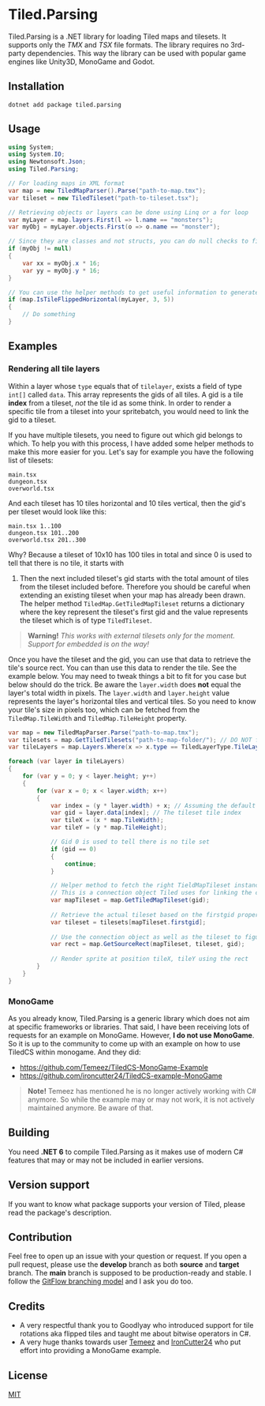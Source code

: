 # Tiled.Parsing

Tiled.Parsing is a .NET library for loading Tiled maps and tilesets. It supports only the _TMX_ and _TSX_ file
formats. The library requires no 3rd-party dependencies. This way the library can be used with popular game engines like
Unity3D, MonoGame and Godot.

## Installation

```
dotnet add package tiled.parsing
```

## Usage

```csharp
using System;
using System.IO;
using Newtonsoft.Json;
using Tiled.Parsing;

// For loading maps in XML format
var map = new TiledMapParser().Parse("path-to-map.tmx");
var tileset = new TiledTileset("path-to-tileset.tsx");

// Retrieving objects or layers can be done using Linq or a for loop
var myLayer = map.layers.First(l => l.name == "monsters");
var myObj = myLayer.objects.First(o => o.name == "monster");

// Since they are classes and not structs, you can do null checks to figure out if an object exists or not
if (myObj != null)
{
    var xx = myObj.x * 16;
    var yy = myObj.y * 16;
}

// You can use the helper methods to get useful information to generate maps
if (map.IsTileFlippedHorizontal(myLayer, 3, 5))
{
    // Do something
}
```

## Examples

### Rendering all tile layers

Within a layer whose `type` equals that of `tilelayer`, exists a field of type `int[]` called `data`. This array
represents the gids of all tiles. A gid is a tile **index** from a tileset, _not_ the tile id as some think. In order to
render a specific tile from a tileset into your spritebatch, you would need to link the gid to a tileset.

If you have multiple tilesets, you need to figure out which gid belongs to which. To help you with this process, I have
added some helper methods to make this more easier for you. Let's say for example you have the following list of
tilesets:

```
main.tsx
dungeon.tsx
overworld.tsx
```

And each tileset has 10 tiles horizontal and 10 tiles vertical, then the gid's per tileset would look like this:

```
main.tsx 1..100
dungeon.tsx 101..200
overworld.tsx 201..300
```

Why? Because a tileset of 10x10 has 100 tiles in total and since 0 is used to tell that there is no tile, it starts with
1. Then the next included tileset's gid starts with the total amount of tiles from the tileset included before.
Therefore you should be careful when extending an existing tileset when your map has already been drawn. The helper
method `TiledMap.GetTiledMapTileset` returns a dictionary where the key represent the tileset's first gid and the value
represents the tileset which is of type `TiledTileset`.

> **Warning!** _This works with external tilesets only for the moment. Support for embedded is on the way!_

Once you have the tileset and the gid, you can use that data to retrieve the tile's source rect. You can than use this
data to render the tile. See the example below. You may need to tweak things a bit to fit for you case but below should
do the trick. Be aware the `layer.width` does **not** equal the layer's total width in pixels. The `layer.width`
and `layer.height` value represents the layer's horizontal tiles and vertical tiles. So you need to know your tile's
size in pixels too, which can be fetched from the `TiledMap.TileWidth` and `TiledMap.TileHeight` property.

```cs
var map = new TiledMapParser.Parse("path-to-map.tmx");
var tilesets = map.GetTiledTilesets("path-to-map-folder/"); // DO NOT forget the / at the end
var tileLayers = map.Layers.Where(x => x.type == TiledLayerType.TileLayer);

foreach (var layer in tileLayers)
{
    for (var y = 0; y < layer.height; y++)
    {
        for (var x = 0; x < layer.width; x++)
        {
            var index = (y * layer.width) + x; // Assuming the default render order is used which is from right to bottom
            var gid = layer.data[index]; // The tileset tile index
            var tileX = (x * map.TileWidth);
            var tileY = (y * map.TileHeight);

            // Gid 0 is used to tell there is no tile set
            if (gid == 0)
            {
                continue;
            }

            // Helper method to fetch the right TieldMapTileset instance. 
            // This is a connection object Tiled uses for linking the correct tileset to the gid value using the firstgid property.
            var mapTileset = map.GetTiledMapTileset(gid);
            
            // Retrieve the actual tileset based on the firstgid property of the connection object we retrieved just now
            var tileset = tilesets[mapTileset.firstgid];
            
            // Use the connection object as well as the tileset to figure out the source rectangle.
            var rect = map.GetSourceRect(mapTileset, tileset, gid);
            
            // Render sprite at position tileX, tileY using the rect
        }
    }
}
```

### MonoGame

As you already know, Tiled.Parsing is a generic library which does not aim at specific frameworks or libraries. That
said, I have been receiving lots of requests for an example on MonoGame. However, **I do not use MonoGame**. So it is up
to the community to come up with an example on how to use TiledCS within monogame. And they did:

* https://github.com/Temeez/TiledCS-MonoGame-Example
* https://github.com/ironcutter24/TiledCS-example-MonoGame

> **Note!** Temeez has mentioned he is no longer actively working with C# anymore. So while the example may or may not
> work, it is not actively maintained anymore. Be aware of that.

## Building

You need **.NET 6** to compile Tiled.Parsing as it makes use of modern C# features that may or may not be included in
earlier versions.

## Version support

If you want to know what package supports your version of Tiled, please read the package's description.

## Contribution

Feel free to open up an issue with your question or request. If you open a pull request, please use the **develop**
branch as both **source** and **target** branch. The **main** branch is supposed to be production-ready and stable. I
follow the [GitFlow branching model](https://www.atlassian.com/git/tutorials/comparing-workflows/gitflow-workflow) and I
ask you do too.

## Credits

* A very respectful thank you to Goodlyay who introduced support for tile rotations aka flipped tiles and taught me
  about bitwise operators in C#.
* A very huge thanks towards user [Temeez](https://github.com/Temeez)
  and [IronCutter24](https://github.com/ironcutter24) who put effort into providing a MonoGame example.

## License

[MIT](LICENSE)
